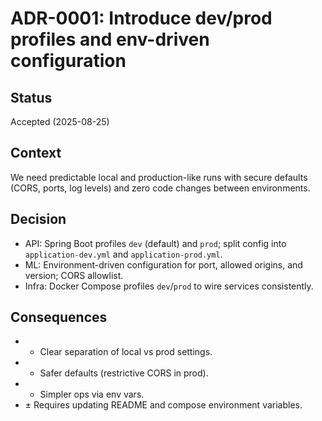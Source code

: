 # ADR-0001: Introduce dev/prod profiles and env-driven configuration

## Status
Accepted (2025-08-25)

## Context
We need predictable local and production-like runs with secure defaults (CORS, ports, log levels) and zero code changes between environments.

## Decision
- API: Spring Boot profiles `dev` (default) and `prod`; split config into `application-dev.yml` and `application-prod.yml`.
- ML: Environment-driven configuration for port, allowed origins, and version; CORS allowlist.
- Infra: Docker Compose profiles `dev`/`prod` to wire services consistently.

## Consequences
- + Clear separation of local vs prod settings.
- + Safer defaults (restrictive CORS in prod).
- + Simpler ops via env vars.
- ± Requires updating README and compose environment variables.